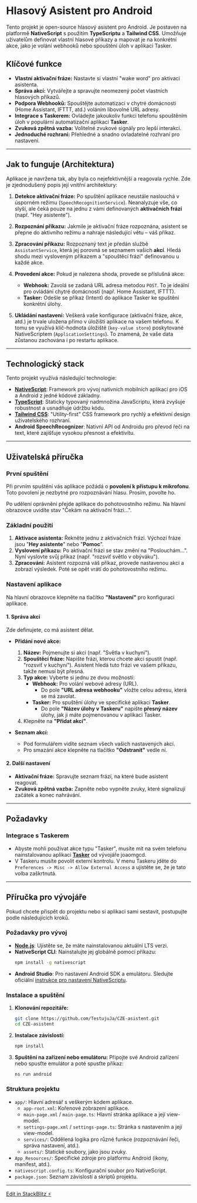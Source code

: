 # Hlasový Asistent pro Android

Tento projekt je open-source hlasový asistent pro Android. Je postaven na platformě **NativeScript** s použitím **TypeScriptu** a **Tailwind CSS**. Umožňuje uživatelům definovat vlastní hlasové příkazy a mapovat je na konkrétní akce, jako je volání webhooků nebo spouštění úloh v aplikaci Tasker.

## Klíčové funkce

- **Vlastní aktivační fráze:** Nastavte si vlastní "wake word" pro aktivaci asistenta.
- **Správa akcí:** Vytvářejte a spravujte neomezený počet vlastních hlasových příkazů.
- **Podpora Webhooků:** Spouštějte automatizaci v chytré domácnosti (Home Assistant, IFTTT, atd.) voláním libovolné URL adresy.
- **Integrace s Taskerem:** Ovládejte jakoukoliv funkci telefonu spouštěním úloh v populární automatizační aplikaci **Tasker**.
- **Zvuková zpětná vazba:** Volitelné zvukové signály pro lepší interakci.
- **Jednoduché rozhraní:** Přehledné a snadno ovladatelné rozhraní pro nastavení.

---

## Jak to funguje (Architektura)

Aplikace je navržena tak, aby byla co nejefektivnější a reagovala rychle. Zde je zjednodušený popis její vnitřní architektury:

1.  **Detekce aktivační fráze:** Po spuštění aplikace neustále naslouchá v úsporném režimu (`SpeechRecognitionService`). Neanalyzuje vše, co slyší, ale čeká pouze na jednu z vámi definovaných **aktivačních frází** (např. "Hey asistente").

2.  **Rozpoznání příkazu:** Jakmile je aktivační fráze rozpoznána, asistent se přepne do aktivního režimu a nahraje následující větu – váš příkaz.

3.  **Zpracování příkazu:** Rozpoznaný text je předán službě `AssistantService`, která jej porovná se seznamem vašich **akcí**. Hledá shodu mezi vysloveným příkazem a "spouštěcí frází" definovanou u každé akce.

4.  **Provedení akce:** Pokud je nalezena shoda, provede se příslušná akce:
    *   **Webhook:** Zavolá se zadaná URL adresa metodou `POST`. To je ideální pro ovládání chytré domácnosti (např. Home Assistant, IFTTT).
    *   **Tasker:** Odešle se příkaz (Intent) do aplikace Tasker ke spuštění konkrétní úlohy.

5.  **Ukládání nastavení:** Veškerá vaše konfigurace (aktivační fráze, akce, atd.) je trvale uložena přímo v úložišti aplikace na vašem telefonu. K tomu se využívá klíč-hodnota úložiště (`key-value store`) poskytované NativeScriptem (`ApplicationSettings`). To znamená, že vaše data zůstanou zachována i po restartu aplikace.

---

## Technologický stack

Tento projekt využívá následující technologie:

-   **[NativeScript](https://nativescript.org/)**: Framework pro vývoj nativních mobilních aplikací pro iOS a Android z jedné kódové základny.
-   **[TypeScript](https://www.typescriptlang.org/)**: Staticky typovaný nadmnožina JavaScriptu, která zvyšuje robustnost a usnadňuje údržbu kódu.
-   **[Tailwind CSS](https://tailwindcss.com/)**: "Utility-first" CSS framework pro rychlý a efektivní design uživatelského rozhraní.
-   **Android SpeechRecognizer**: Nativní API od Androidu pro převod řeči na text, které zajišťuje vysokou přesnost a efektivitu.

---

## Uživatelská příručka

### První spuštění

Při prvním spuštění vás aplikace požádá o **povolení k přístupu k mikrofonu**. Toto povolení je nezbytné pro rozpoznávání hlasu. Prosím, povolte ho.

Po udělení oprávnění přejde aplikace do pohotovostního režimu. Na hlavní obrazovce uvidíte stav "Čekám na aktivační frázi...".

### Základní použití

1.  **Aktivace asistenta:** Řekněte jednu z aktivačních frází. Výchozí fráze jsou "**Hey asistente**" nebo "**Pomoc**".
2.  **Vyslovení příkazu:** Po aktivační frázi se stav změní na "Poslouchám...". Nyní vyslovte svůj příkaz (např. "rozsviť světlo v obýváku").
3.  **Zpracování:** Asistent rozpozná váš příkaz, provede nastavenou akci a zobrazí výsledek. Poté se opět vrátí do pohotovostního režimu.

### Nastavení aplikace

Na hlavní obrazovce klepněte na tlačítko **"Nastavení"** pro konfiguraci aplikace.

#### 1. Správa akcí

Zde definujete, co má asistent dělat.

-   **Přidání nové akce:**
    1.  **Název:** Pojmenujte si akci (např. "Světla v kuchyni").
    2.  **Spouštěcí fráze:** Napište frázi, kterou chcete akci spustit (např. "rozsviť v kuchyni"). Asistent hledá tuto frázi ve vašem příkazu, takže nemusí být přesná.
    3.  **Typ akce:** Vyberte si jednu ze dvou možností:
        -   **Webhook:** Pro volání webové adresy (URL).
            -   Do pole **"URL adresa webhooku"** vložte celou adresu, která se má zavolat.
        -   **Tasker:** Pro spuštění úlohy ve specifické aplikaci **Tasker**.
            -   Do pole **"Název úlohy v Taskeru"** napište **přesný název** úlohy, jak ji máte pojmenovanou v aplikaci Tasker.
    4.  Klepněte na **"Přidat akci"**.

-   **Seznam akcí:**
    -   Pod formulářem vidíte seznam všech vašich nastavených akcí.
    -   Pro smazání akce klepněte na tlačítko **"Odstranit"** vedle ní.

#### 2. Další nastavení

-   **Aktivační fráze:** Spravujte seznam frází, na které bude asistent reagovat.
-   **Zvuková zpětná vazba:** Zapněte nebo vypněte zvuky, které signalizují začátek a konec nahrávání.

---

## Požadavky

### Integrace s Taskerem

-   Abyste mohli používat akce typu "Tasker", musíte mít na svém telefonu nainstalovanou aplikaci **[Tasker](https://play.google.com/store/apps/details?id=net.dinglisch.android.taskerm)** od vývojáře joaomgcd.
-   V Taskeru musíte povolit externí kontrolu. V menu Taskeru jděte do `Preferences -> Misc -> Allow External Access` a ujistěte se, že je tato volba zaškrtnutá.

---

## Příručka pro vývojáře

Pokud chcete přispět do projektu nebo si aplikaci sami sestavit, postupujte podle následujících kroků.

### Požadavky pro vývoj

-   **[Node.js](https://nodejs.org/)**: Ujistěte se, že máte nainstalovanou aktuální LTS verzi.
-   **NativeScript CLI**: Nainstalujte jej globálně pomocí příkazu:
    ```bash
    npm install -g nativescript
    ```
-   **Android Studio**: Pro nastavení Android SDK a emulátoru. Sledujte oficiální [instrukce pro nastavení NativeScriptu](https://docs.nativescript.org/environment-setup.html#android-setup).

### Instalace a spuštění

1.  **Klonování repozitáře:**
    ```bash
    git clone https://github.com/TestujuJa/CZE-asistent.git
    cd CZE-asistent
    ```

2.  **Instalace závislostí:**
    ```bash
    npm install
    ```

3.  **Spuštění na zařízení nebo emulátoru:**
    Připojte své Android zařízení nebo spusťte emulátor a poté spusťte příkaz:
    ```bash
    ns run android
    ```

### Struktura projektu

-   `app/`: Hlavní adresář s veškerým kódem aplikace.
    -   `app-root.xml`: Kořenové zobrazení aplikace.
    -   `main-page.xml` / `main-page.ts`: Hlavní stránka aplikace a její view-model.
    -   `settings-page.xml` / `settings-page.ts`: Stránka s nastavením a její view-model.
    -   `services/`: Oddělená logika pro různé funkce (rozpoznávání řeči, správa nastavení, atd.).
    -   `assets/`: Statické soubory, jako jsou zvuky.
-   `App_Resources/`: Specifické zdroje pro platformu Android (ikony, manifest, atd.).
-   `nativescript.config.ts`: Konfigurační soubor pro NativeScript.
-   `package.json`: Seznam závislostí a skriptů projektu.

---

[Edit in StackBlitz ⚡️][def]

[def]: https://stackblitz.com/~/github.com/TestujuJa/CZE-asistent